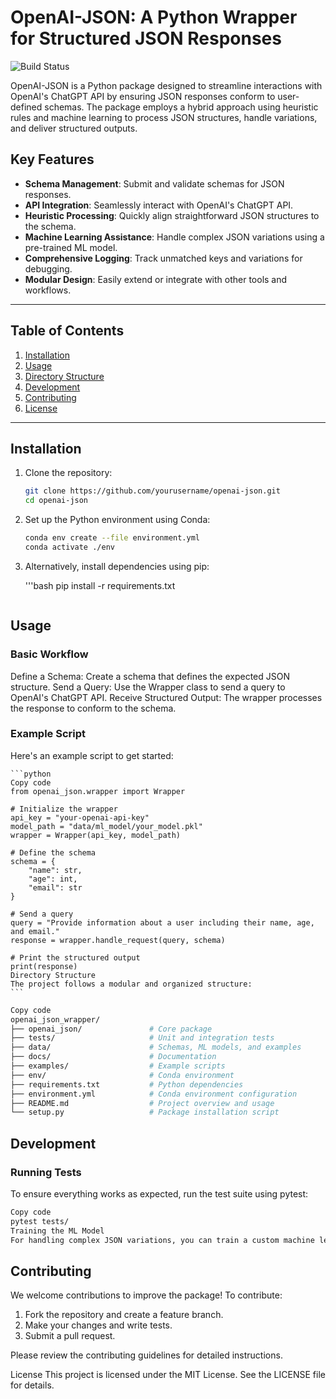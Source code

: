 # OpenAI-JSON: A Python Wrapper for Structured JSON Responses

![Build Status](https://github.com/shanevigil/openai-json/actions/workflows/test-build.yml/badge.svg)


OpenAI-JSON is a Python package designed to streamline interactions with OpenAI's ChatGPT API by ensuring JSON responses conform to user-defined schemas. The package employs a hybrid approach using heuristic rules and machine learning to process JSON structures, handle variations, and deliver structured outputs.

## Key Features

- **Schema Management**: Submit and validate schemas for JSON responses.
- **API Integration**: Seamlessly interact with OpenAI's ChatGPT API.
- **Heuristic Processing**: Quickly align straightforward JSON structures to the schema.
- **Machine Learning Assistance**: Handle complex JSON variations using a pre-trained ML model.
- **Comprehensive Logging**: Track unmatched keys and variations for debugging.
- **Modular Design**: Easily extend or integrate with other tools and workflows.

---

## Table of Contents

1. [Installation](#installation)
2. [Usage](#usage)
3. [Directory Structure](#directory-structure)
4. [Development](#development)
5. [Contributing](#contributing)
6. [License](#license)

---

## Installation

1. Clone the repository:
   ```bash
   git clone https://github.com/yourusername/openai-json.git
   cd openai-json
   ```

2. Set up the Python environment using Conda:

    ```bash
    conda env create --file environment.yml
    conda activate ./env
    ```

3. Alternatively, install dependencies using pip:

    '''bash
    pip install -r requirements.txt
    ```

## Usage
### Basic Workflow
Define a Schema: Create a schema that defines the expected JSON structure.
Send a Query: Use the Wrapper class to send a query to OpenAI's ChatGPT API.
Receive Structured Output: The wrapper processes the response to conform to the schema.


### Example Script
Here's an example script to get started:

    ```python
    Copy code
    from openai_json.wrapper import Wrapper

    # Initialize the wrapper
    api_key = "your-openai-api-key"
    model_path = "data/ml_model/your_model.pkl"
    wrapper = Wrapper(api_key, model_path)

    # Define the schema
    schema = {
        "name": str,
        "age": int,
        "email": str
    }

    # Send a query
    query = "Provide information about a user including their name, age, and email."
    response = wrapper.handle_request(query, schema)

    # Print the structured output
    print(response)
    Directory Structure
    The project follows a modular and organized structure:
    ```

```bash
Copy code
openai_json_wrapper/
├── openai_json/               # Core package
├── tests/                     # Unit and integration tests
├── data/                      # Schemas, ML models, and examples
├── docs/                      # Documentation
├── examples/                  # Example scripts
├── env/                       # Conda environment
├── requirements.txt           # Python dependencies
├── environment.yml            # Conda environment configuration
├── README.md                  # Project overview and usage
└── setup.py                   # Package installation script
```

## Development

### Running Tests
To ensure everything works as expected, run the test suite using pytest:

```bash
Copy code
pytest tests/
Training the ML Model
For handling complex JSON variations, you can train a custom machine learning model. Place the model in the data/ml_model/ directory. Example training script can be provided in examples/.
```

## Contributing
We welcome contributions to improve the package! To contribute:

1. Fork the repository and create a feature branch.
2. Make your changes and write tests.
3. Submit a pull request.

Please review the contributing guidelines for detailed instructions.

License
This project is licensed under the MIT License. See the LICENSE file for details.